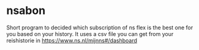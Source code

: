 # nsabon
Short program to decided which subscription of ns flex is the best one for you based on your history. It uses a csv file you can get from your reishistorie in https://www.ns.nl/mijnns#/dashboard
